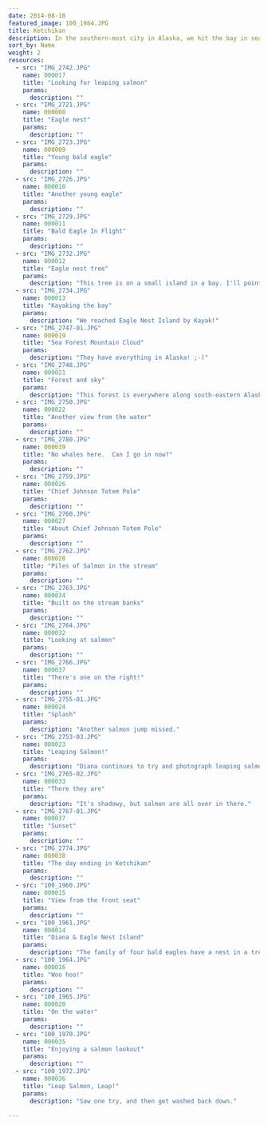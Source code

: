 ```yaml
---
date: 2014-08-10
featured_image: 100_1964.JPG
title: Ketchikan
description: In the southern-most city in Alaska, we hit the bay in search of bald eagles.
sort_by: Name
weight: 2
resources:
  - src: "IMG_2742.JPG"
    name: 000017
    title: "Looking for leaping salmon"
    params:
      description: ""
  - src: "IMG_2721.JPG"
    name: 000008
    title: "Eagle nest"
    params:
      description: ""
  - src: "IMG_2723.JPG"
    name: 000009
    title: "Young bald eagle"
    params:
      description: ""
  - src: "IMG_2726.JPG"
    name: 000010
    title: "Another young eagle"
    params:
      description: ""
  - src: "IMG_2729.JPG"
    name: 000011
    title: "Bald Eagle In Flight"
    params:
      description: ""
  - src: "IMG_2732.JPG"
    name: 000012
    title: "Eagle nest tree"
    params:
      description: "This tree is on a small island in a bay. I'll point out the island in a later picture."
  - src: "IMG_2734.JPG"
    name: 000013
    title: "Kayaking the bay"
    params:
      description: "We reached Eagle Nest Island by Kayak!"
  - src: "IMG_2747-01.JPG"
    name: 000019
    title: "Sea Forest Mountain Cloud"
    params:
      description: "They have everything in Alaska! ;-)"
  - src: "IMG_2748.JPG"
    name: 000021
    title: "Forest and sky"
    params:
      description: "This forest is everywhere along south-eastern Alaska."
  - src: "IMG_2750.JPG"
    name: 000022
    title: "Another view from the water"
    params:
      description: ""
  - src: "IMG_2780.JPG"
    name: 000039
    title: "No whales here.  Can I go in now?"
    params:
      description: ""
  - src: "IMG_2759.JPG"
    name: 000026
    title: "Chief Johnson Totem Pole"
    params:
      description: ""
  - src: "IMG_2760.JPG"
    name: 000027
    title: "About Chief Johnson Totem Pole"
    params:
      description: ""
  - src: "IMG_2762.JPG"
    name: 000028
    title: "Piles of Salmon in the stream"
    params:
      description: ""
  - src: "IMG_2763.JPG"
    name: 000034
    title: "Built on the stream banks"
    params:
      description: ""
  - src: "IMG_2764.JPG"
    name: 000032
    title: "Looking at salmon"
    params:
      description: ""
  - src: "IMG_2766.JPG"
    name: 000037
    title: "There's one on the right!"
    params:
      description: ""
  - src: "IMG_2755-01.JPG"
    name: 000024
    title: "Splash"
    params:
      description: "Another salmon jump missed."
  - src: "IMG_2753-03.JPG"
    name: 000023
    title: "Leaping Salmon!"
    params:
      description: "Diana continues to try and photograph leaping salmon, best they're too quick to catch in the air."
  - src: "IMG_2765-02.JPG"
    name: 000033
    title: "There they are"
    params:
      description: "It's shadowy, but salmon are all over in there."
  - src: "IMG_2767-01.JPG"
    name: 000037
    title: "Sunset"
    params:
      description: ""
  - src: "IMG_2774.JPG"
    name: 000038
    title: "The day ending in Ketchikan"
    params:
      description: ""
  - src: "100_1960.JPG"
    name: 000015
    title: "View from the front seat"
    params:
      description: ""
  - src: "100_1961.JPG"
    name: 000014
    title: "Diana & Eagle Nest Island"
    params:
      description: "The family of four bald eagles have a nest in a tree in the middle of that island."
  - src: "100_1964.JPG"
    name: 000016
    title: "Woo hoo!"
    params:
      description: ""
  - src: "100_1965.JPG"
    name: 000020
    title: "On the water"
    params:
      description: ""
  - src: "100_1970.JPG"
    name: 000035
    title: "Enjoying a salmon lookout"
    params:
      description: ""
  - src: "100_1972.JPG"
    name: 000036
    title: "Leap Salmon, Leap!"
    params:
      description: "Saw one try, and then get washed back down."

---
```

